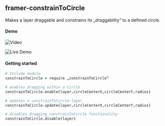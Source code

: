 ## framer-constrainToCircle
Makes a layer draggable and constrains its „draggability“ to a defined circle.

#### Demo

![Video](http://giphy.com/gifs/26BkNVMxvNBO6RluM/html5)

![Live Demo](http://share.framerjs.com/z37yx6kb4mb7/)

#### Getting started

```CoffeeScript
# Include module
constrainToCircle = require „constrainToCircle“

# enables dragging within a circle
constrainToCircle.enable(layer,circleCenterX,circleCenterY,radius)

# updates a constrainToCircle-layer
constrainToCircle.update(layer,circleCenterX,circleCenterY,radius)

# disables dragging constrainToCircle functionality
constrainToCircle.disable(layer)
```


